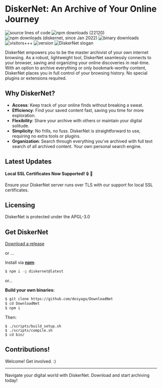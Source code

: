 # DiskerNet: An Archive of Your Online Journey

![source lines of code](https://sloc.xyz/github/crisdosyago/Diskernet)
![npm downloads (22120)](https://img.shields.io/npm/dt/archivist1?label=npm%20downloads%20%2822120%29)
![npm downloads (diskernet, since Jan 2022)](https://img.shields.io/npm/dt/diskernet?label=npm%20downloads%20%28diskernet%2C%20since%20Jan%202022%29)
![binary downloads](https://img.shields.io/github/downloads/c9fe/22120/total?label=OS%20binary%20downloads)
![visitors+++](https://hits.seeyoufarm.com/api/count/incr/badge.svg?url=https%3A%2F%2Fgithub.com%2Fc9fe%2F22120&count_bg=%2379C83D&title_bg=%23555555&icon=&icon_color=%23E7E7E7&title=%28today%2Ftotal%29%20visitors%2B%2B%2B%20since%20Oct%202020&edge_flat=false)
![version](https://img.shields.io/npm/v/diskernet)
![DiskerNet slogan](https://img.shields.io/badge/%F0%9F%92%BE%20DiskerNet-an%20internet%20on%20yer%20disc-hotpink)

DiskerNet empowers you to be the master archivist of your own internet browsing. As a robust, lightweight tool, DiskerNet seamlessly connects to your browser, saving and organizing your online discoveries in real-time. With an option to archive everything or only bookmark-worthy content, DiskerNet places you in full control of your browsing history. No special plugins or extensions required.

## Why DiskerNet?

- **Access**: Keep track of your online finds without breaking a sweat.
- **Efficiency**: Find your saved content fast, saving you time for more exploration.
- **Flexibility**: Share your archive with others or maintain your digital solitude.
- **Simplicity**: No frills, no fuss. DiskerNet is straightforward to use, requiring no extra tools or plugins.
- **Organization**: Search through everything you've archived with full text search of all archived content. Your own personal search engine.
  
## Latest Updates

**Local SSL Certificates Now Supported!** :lock: :tada: 

Ensure your DiskerNet server runs over TLS with our support for local SSL certificates. 

## Licensing

DiskerNet is protected under the APGL-3.0

## Get DiskerNet

[Download a release](https://github.com/dosyago/DownloadNet/releases)

or ...

Install via **[npm](https://www.npmjs.com/package/diskernet)**:

```sh
$ npm i -g diskernet@latest
```

or...

**Build your own binaries:**

```sh
$ git clone https://github.com/dosyago/DownloadNet
$ cd DownloadNet
$ npm i
```

Then:

```
$ ./scripts/build_setup.sh
$ ./scripts/compile.sh
$ cd bin/
```

## Contributions!

Welcome! Get involved. :)

-------
Navigate your digital world with DiskerNet. Download and start archiving today!
